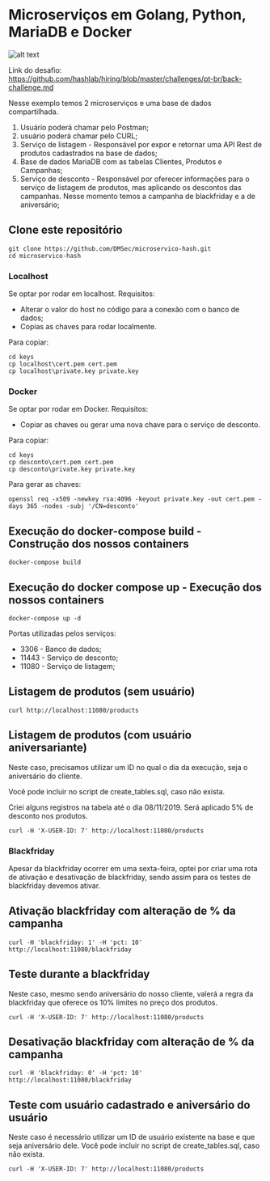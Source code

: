 # Microserviços em Golang, Python, MariaDB e Docker

![alt text](https://cdn-images-1.medium.com/max/800/1*I5kMbgX4qZkycpOFlcEbdw.png)


Link do desafio: https://github.com/hashlab/hiring/blob/master/challenges/pt-br/back-challenge.md 

Nesse exemplo temos 2 microserviços e uma base de dados compartilhada.


1) Usuário poderá chamar pelo Postman;
2) usuário poderá chamar pelo CURL;
3) Serviço de listagem - Responsável por expor e retornar uma API Rest de produtos cadastrados na base de dados;
4) Base de dados MariaDB com as tabelas Clientes, Produtos e Campanhas;
5) Serviço de desconto - Responsável por oferecer informações para o serviço de listagem de produtos, mas aplicando os descontos das campanhas. Nesse momento temos a campanha de blackfriday e a de aniversário;


## Clone este repositório

```
git clone https://github.com/DMSec/microservico-hash.git
cd microservico-hash
```

### Localhost

Se optar por rodar em localhost. Requisitos:
* Alterar o valor do host no código para a conexão com o banco de dados;
* Copias as chaves para rodar localmente.

Para copiar:
```
cd keys
cp localhost\cert.pem cert.pem
cp localhost\private.key private.key
```

### Docker

Se optar por rodar em Docker. Requisitos:
* Copiar as chaves ou gerar uma nova chave para o serviço de desconto.

Para copiar:
```
cd keys
cp desconto\cert.pem cert.pem
cp desconto\private.key private.key
```
 
Para gerar as chaves:
```
openssl req -x509 -newkey rsa:4096 -keyout private.key -out cert.pem -days 365 -nodes -subj '/CN=desconto'
```
## Execução do docker-compose build - Construção dos nossos containers
```
docker-compose build
```
## Execução do docker compose up - Execução dos nossos containers
```
docker-compose up -d
```

Portas utilizadas pelos serviços:

* 3306  - Banco de dados;
* 11443 - Serviço de desconto;
* 11080 - Serviço de listagem;



## Listagem de produtos (sem usuário)
```
curl http://localhost:11080/products
```

## Listagem de produtos (com usuário aniversariante)

Neste caso, precisamos utilizar um ID no qual o dia da execução, seja o aniversário do cliente.

Você pode incluir no script de create_tables.sql, caso não exista.

Criei alguns registros na tabela até o dia 08/11/2019. Será aplicado 5% de desconto nos produtos.

```
curl -H 'X-USER-ID: 7' http://localhost:11080/products
```

### Blackfriday
Apesar da blackfriday ocorrer em uma sexta-feira, optei por criar uma rota de ativação e desativação de blackfriday, sendo assim para os testes de blackfriday
devemos ativar.


## Ativação blackfriday com alteração de % da campanha
```
curl -H 'blackfriday: 1' -H 'pct: 10' http://localhost:11080/blackfriday
```

## Teste durante a blackfriday

Neste caso, mesmo sendo aniversário do nosso cliente, valerá a regra da blackfriday que oferece os 10% limites no preço dos produtos.

```
curl -H 'X-USER-ID: 7' http://localhost:11080/products
```

## Desativação blackfriday com alteração de % da campanha
```
curl -H 'blackfriday: 0' -H 'pct: 10' http://localhost:11080/blackfriday
```

## Teste com usuário cadastrado e aniversário do usuário

Neste caso é necessário utilizar um ID de usuário existente na base e que seja aniversário dele. Você pode incluir no script de create_tables.sql, caso não exista.

```
curl -H 'X-USER-ID: 7' http://localhost:11080/products
```


